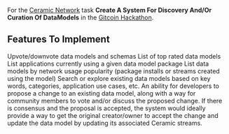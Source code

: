 For the [Ceramic Network](https://ceramic.network/) task **Create A System For Discovery And/Or Curation Of DataModels** in the [Gitcoin Hackathon](https://gitcoin.co/issue/ceramicnetwork/ceramic/82/100026725).

## Features To Implement

Upvote/downvote data models and schemas
List of top rated data models
List applications currently using a given data model package
List data models by network usage popularity (package installs or streams created using the model)
Search or explore existing data models based on key words, categories, application use cases, etc.
An ability for developers to propose a change to an existing data model, along with a way for community members to vote and/or discuss the proposed change. If there is consensus and the proposal is accepted, the system would ideally provide a way to get the original creator/owner to accept the change and update the data model by updating its associated Ceramic streams.

